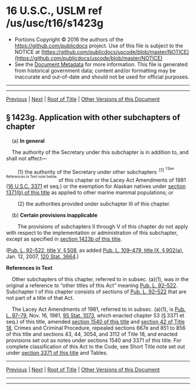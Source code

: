 ---
---

# 16 U.S.C., USLM ref /us/usc/t16/s1423g

* Portions Copyright © 2016 the authors of the https://github.com/publicdocs project.
  Use of this file is subject to the NOTICE at [https://github.com/publicdocs/uscode/blob/master/NOTICE](https://github.com/publicdocs/uscode/blob/master/NOTICE)
* See the [Document Metadata](././../../../../..//README.md) for more information.
  This file is generated from historical government data; content and/or formatting may be inaccurate and out-of-date and should not be used for official purposes.

----------
----------

[Previous](./../../../../..//us/usc/t16/ch31/schVI/m__us_usc_t16_s1423f.md) | [Next](./../../../../..//us/usc/t16/ch31/schVI/m__us_usc_t16_s1423h.md) | [Root of Title](./../../../../../) | [Other Versions of this Document](https://publicdocs.github.io/go/links?ns=uslm&ref=%2Fus%2Fusc%2Ft16%2Fs1423g)

## § 1423g. Application with other subchapters of chapter

    (a) __In general__ 

    The authority of the Secretary under this subchapter is in addition to, and shall not affect—

        (1) the authority of the Secretary under other subchapters  <sup>\[1\]</sup>  <sup><sup> 1 See References in Text note below. </sup></sup>  of this chapter or the Lacey Act Amendments of 1981 ([16 U.S.C. 3371][/us/usc/t16/s3371] et seq.) or the exemption for Alaskan natives under [section 1371(b) of this title][/us/usc/t16/s1371/b] as applied to other marine mammal populations; or

        (2) the authorities provided under subchapter III of this chapter.

    (b) __Certain provisions inapplicable__ 

        The provisions of subchapters II through V of this chapter do not apply with respect to the implementation or administration of this subchapter, except as specified in [section 1423b of this title][/us/usc/t16/s1423b].

([Pub. L. 92–522, title V, § 508][/us/pl/92/522/s508], as added [Pub. L. 109–479, title IX, § 902(a)][/us/pl/109/479/s902/a], Jan. 12, 2007, [120 Stat. 3664][/us/stat/120/3664].)

 __References in Text__ 

    Other subchapters of this chapter, referred to in subsec. (a)(1), was in the original a reference to “other titles of this Act” meaning [Pub. L. 92–522][/us/pl/92/522]. Subchapter I of this chapter consists of sections of [Pub. L. 92–522][/us/pl/92/522] that are not part of a title of that Act.

    The Lacey Act Amendments of 1981, referred to in subsec. (a)(1), is [Pub. L. 97–79][/us/pl/97/79], Nov. 16, 1981, [95 Stat. 1073][/us/stat/95/1073], which enacted chapter 53 (§ 3371 et seq.) of this title, amended [section 1540 of this title][/us/usc/t16/s1540] and [section 42 of Title 18][/us/usc/t18/s42], Crimes and Criminal Procedure, repealed sections 667e and 851 to 856 of this title and sections 43, 44, 3054, and 3112 of Title 18, and enacted provisions set out as notes under sections 1540 and 3371 of this title. For complete classification of this Act to the Code, see Short Title note set out under [section 3371 of this title][/us/usc/t16/s3371] and Tables.

----------

[Previous](./../../../../..//us/usc/t16/ch31/schVI/m__us_usc_t16_s1423f.md) | [Next](./../../../../..//us/usc/t16/ch31/schVI/m__us_usc_t16_s1423h.md) | [Root of Title](./../../../../../) | [Other Versions of this Document](https://publicdocs.github.io/go/links?ns=uslm&ref=%2Fus%2Fusc%2Ft16%2Fs1423g)

----------
----------

[/us/usc/t16/s3371]: https://publicdocs.github.io/go/links?ns=uslm&ref=%2Fus%2Fusc%2Ft16%2Fs3371
[/us/usc/t16/s1371/b]: https://publicdocs.github.io/go/links?ns=uslm&ref=%2Fus%2Fusc%2Ft16%2Fs1371%2Fb
[/us/usc/t16/s1423b]: https://publicdocs.github.io/go/links?ns=uslm&ref=%2Fus%2Fusc%2Ft16%2Fs1423b
[/us/pl/92/522/s508]: https://publicdocs.github.io/go/links?ns=uslm&ref=%2Fus%2Fpl%2F92%2F522%2Fs508
[/us/pl/109/479/s902/a]: https://publicdocs.github.io/go/links?ns=uslm&ref=%2Fus%2Fpl%2F109%2F479%2Fs902%2Fa
[/us/stat/120/3664]: https://publicdocs.github.io/go/links?ns=uslm&ref=%2Fus%2Fstat%2F120%2F3664
[/us/pl/92/522]: https://publicdocs.github.io/go/links?ns=uslm&ref=%2Fus%2Fpl%2F92%2F522
[/us/pl/92/522]: https://publicdocs.github.io/go/links?ns=uslm&ref=%2Fus%2Fpl%2F92%2F522
[/us/pl/97/79]: https://publicdocs.github.io/go/links?ns=uslm&ref=%2Fus%2Fpl%2F97%2F79
[/us/stat/95/1073]: https://publicdocs.github.io/go/links?ns=uslm&ref=%2Fus%2Fstat%2F95%2F1073
[/us/usc/t16/s1540]: https://publicdocs.github.io/go/links?ns=uslm&ref=%2Fus%2Fusc%2Ft16%2Fs1540
[/us/usc/t18/s42]: https://publicdocs.github.io/go/links?ns=uslm&ref=%2Fus%2Fusc%2Ft18%2Fs42
[/us/usc/t16/s3371]: https://publicdocs.github.io/go/links?ns=uslm&ref=%2Fus%2Fusc%2Ft16%2Fs3371


